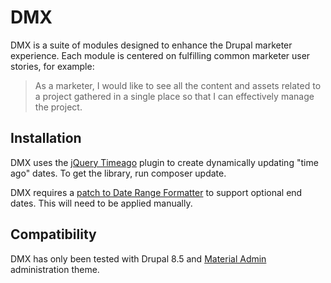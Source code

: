# DMX

DMX is a suite of modules designed to enhance the Drupal marketer experience. Each module is centered on fulfilling common marketer user stories, for example:

> As a marketer, I would like to see all the content and assets related to a project gathered in a single place so that I can effectively manage the project.

## Installation

DMX uses the [jQuery Timeago](http://timeago.yarp.com/) plugin to create dynamically updating "time ago" dates. To get the library, run composer update.

DMX requires a [patch to Date Range Formatter](https://www.drupal.org/files/issues/2018-04-17/2961280-date_range_formatter-optional_end_date.patch) to support optional end dates. This will need to be applied manually.

## Compatibility

DMX has only been tested with Drupal 8.5 and [Material Admin](https://www.drupal.org/project/material_admin) administration theme.
